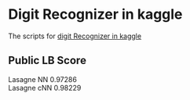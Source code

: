 # Digit Recognizer in kaggle
 The scripts for [digit Recognizer in kaggle](https://www.kaggle.com/c/digit-recognizer)

## Public LB Score 
Lasagne NN 0.97286  
Lasagne cNN 0.98229
